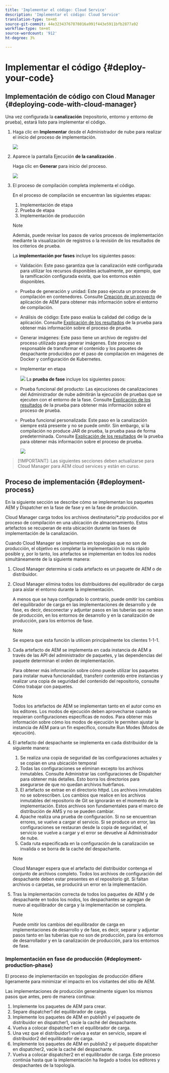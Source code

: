 ```yaml
---
title: 'Implementar el código: Cloud Service'
description: 'Implementar el código: Cloud Service'
translation-type: tm+mt
source-git-commit: 44e32343767878016a991f443e5911bfb2877a92
workflow-type: tm+mt
source-wordcount: '912'
ht-degree: 3%

---
```



# Implementar el código {#deploy-your-code}

## Implementación de código con Cloud Manager {#deploying-code-with-cloud-manager}

Una vez configurada la **canalización** (repositorio, entorno y entorno de prueba), estará listo para implementar el código.

1. Haga clic en **Implementar** desde el Administrador de nube para realizar el inicio del proceso de implementación.

   ![](assets/deploy-code1.png)


1. Aparece la pantalla Ejecución **de la canalización** .

   Haga clic en **Generar** para inicio del proceso.

   ![](assets/deploy-code2.png)

1. El proceso de compilación completa implementa el código.

   En el proceso de compilación se encuentran las siguientes etapas:

   1. Implementación de etapa
   1. Prueba de etapa
   1. Implementación de producción
   >[!NOTE]
   >
   >Además, puede revisar los pasos de varios procesos de implementación mediante la visualización de registros o la revisión de los resultados de los criterios de prueba.

   La **implementación por fases** incluye los siguientes pasos:

   * Validación: Este paso garantiza que la canalización esté configurada para utilizar los recursos disponibles actualmente, por ejemplo, que la ramificación configurada exista, que los entornos estén disponibles.
   * Prueba de generación y unidad: Este paso ejecuta un proceso de compilación en contenedores. Consulte [Creación de un proyecto](/help/onboarding/getting-access-to-aem-in-cloud/creating-aem-application-project.md) de aplicación de AEM para obtener más información sobre el entorno de compilación.
   * Análisis de código: Este paso evalúa la calidad del código de la aplicación. Consulte [Explicación de los resultados](/help/implementing/developing/introduction/understand-test-results.md) de la prueba para obtener más información sobre el proceso de prueba.
   * Generar imágenes: Este paso tiene un archivo de registro del proceso utilizado para generar imágenes. Este proceso es responsable de transformar el contenido y los paquetes de despachante producidos por el paso de compilación en imágenes de Docker y configuración de Kubernetes.
   * Implementar en etapa

      ![](assets/stage-deployment.png)
   La **prueba de fase** incluye los siguientes pasos:

   * Prueba funcional del producto: Las ejecuciones de canalizaciones del Administrador de nube admitirán la ejecución de pruebas que se ejecuten con el entorno de la fase. Consulte [Explicación de los resultados](/help/implementing/developing/introduction/understand-test-results.md) de la prueba para obtener más información sobre el proceso de prueba.
   * Prueba funcional personalizada: Este paso en la canalización siempre está presente y no se puede omitir. Sin embargo, si la compilación no produce JAR de prueba, la prueba pasa de forma predeterminada. Consulte [Explicación de los resultados](/help/implementing/developing/introduction/understand-test-results.md) de la prueba para obtener más información sobre el proceso de prueba.

      ![](assets/stage-testing.png)





>[!IMPORTANT]:
>Las siguientes secciones deben actualizarse para Cloud Manager para AEM cloud services y están en curso.

## Proceso de implementación {#deployment-process}

En la siguiente sección se describe cómo se implementan los paquetes AEM y Dispatcher en la fase de fase y en la fase de producción.

Cloud Manager carga todos los archivos destinatario/*.zip producidos por el proceso de compilación en una ubicación de almacenamiento.  Estos artefactos se recuperan de esta ubicación durante las fases de implementación de la canalización.

Cuando Cloud Manager se implementa en topologías que no son de producción, el objetivo es completar la implementación lo más rápido posible y, por lo tanto, los artefactos se implementan en todos los nodos simultáneamente de la siguiente manera:

1. Cloud Manager determina si cada artefacto es un paquete de AEM o de distribuidor.
1. Cloud Manager elimina todos los distribuidores del equilibrador de carga para aislar el entorno durante la implementación.

   A menos que se haya configurado lo contrario, puede omitir los cambios del equilibrador de carga en las implementaciones de desarrollo y de fase, es decir, desconectar y adjuntar pasos en las tuberías que no sean de producción, en los entornos de desarrollo y en la canalización de producción, para los entornos de fase.

   >[!NOTE]
   >
   >Se espera que esta función la utilicen principalmente los clientes 1-1-1.

1. Cada artefacto de AEM se implementa en cada instancia de AEM a través de las API del administrador de paquetes, y las dependencias del paquete determinan el orden de implementación.

   Para obtener más información sobre cómo puede utilizar los paquetes para instalar nueva funcionalidad, transferir contenido entre instancias y realizar una copia de seguridad del contenido del repositorio, consulte Cómo trabajar con paquetes.

   >[!NOTE]
   >
   >Todos los artefactos de AEM se implementan tanto en el autor como en los editores. Los modos de ejecución deben aprovecharse cuando se requieran configuraciones específicas de nodos. Para obtener más información sobre cómo los modos de ejecución le permiten ajustar la instancia de AEM para un fin específico, consulte Run Modes (Modos de ejecución).

1. El artefacto del despachante se implementa en cada distribuidor de la siguiente manera:

   1. Se realiza una copia de seguridad de las configuraciones actuales y se copian en una ubicación temporal
   1. Todas las configuraciones se eliminan excepto los archivos inmutables. Consulte Administrar las configuraciones de Dispatcher para obtener más detalles. Esto borra los directorios para asegurarse de que no quedan archivos huérfanos.
   1. El artefacto se extrae en el directorio httpd.  Los archivos inmutables no se sobrescriben. Los cambios que realice en los archivos inmutables del repositorio de Git se ignorarán en el momento de la implementación.  Estos archivos son fundamentales para el marco de distribución de AMS y no se pueden cambiar.
   1. Apache realiza una prueba de configuración. Si no se encuentran errores, se vuelve a cargar el servicio. Si se produce un error, las configuraciones se restauran desde la copia de seguridad, el servicio se vuelve a cargar y el error se devuelve al Administrador de nube.
   1. Cada ruta especificada en la configuración de la canalización se invalida o se borra de la caché del despachante.
   >[!NOTE]
   >
   >Cloud Manager espera que el artefacto del distribuidor contenga el conjunto de archivos completo.  Todos los archivos de configuración del despachante deben estar presentes en el repositorio git. Si faltan archivos o carpetas, se producirá un error en la implementación.

1. Tras la implementación correcta de todos los paquetes de AEM y de despachante en todos los nodos, los despachantes se agregan de nuevo al equilibrador de carga y la implementación se completa.

   >[!NOTE]
   >
   >Puede omitir los cambios del equilibrador de carga en implementaciones de desarrollo y de fase, es decir, separar y adjuntar pasos tanto en las tuberías que no son de producción, para los entornos de desarrollador y en la canalización de producción, para los entornos de fase.

### Implementación en fase de producción {#deployment-production-phase}

El proceso de implementación en topologías de producción difiere ligeramente para minimizar el impacto en los visitantes del sitio de AEM.

Las implementaciones de producción generalmente siguen los mismos pasos que antes, pero de manera continua:

1. Implemente los paquetes de AEM para crear.
1. Separe dispatcher1 del equilibrador de carga.
1. Implemente los paquetes de AEM en publish1 y el paquete de distribuidor en dispatcher1, vacíe la caché del despachante.
1. Vuelva a colocar dispatcher1 en el equilibrador de carga.
1. Una vez que el distribuidor1 vuelva a estar en servicio, separe el distribuidor2 del equilibrador de carga.
1. Implemente los paquetes de AEM en publish2 y el paquete dispatcher en dispatcher2, vacíe la caché del despachante.
1. Vuelva a colocar dispatcher2 en el equilibrador de carga.
Este proceso continúa hasta que la implementación ha llegado a todos los editores y despachantes de la topología.


